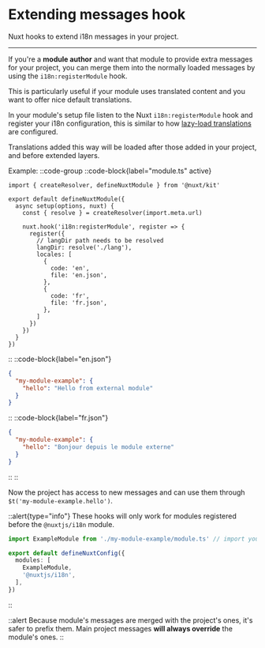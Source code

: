 # Extending messages hook

Nuxt hooks to extend i18n messages in your project.

---

If you're a **module author** and want that module to provide extra messages for your project, you can merge them into the normally loaded messages by using the `i18n:registerModule` hook.

This is particularly useful if your module uses translated content and you want to offer nice default translations.

In your module's setup file listen to the Nuxt `i18n:registerModule` hook and 
register your i18n configuration, this is similar to how [lazy-load translations](./lazy-load-translations) are configured.

Translations added this way will be loaded after those added in your project, and before extended layers.

Example:
::code-group
  ::code-block{label="module.ts" active}
  ```ts{}[my-module-example/module.ts]
  import { createResolver, defineNuxtModule } from '@nuxt/kit'

  export default defineNuxtModule({
    async setup(options, nuxt) {
      const { resolve } = createResolver(import.meta.url)

      nuxt.hook('i18n:registerModule', register => {
        register({
          // langDir path needs to be resolved
          langDir: resolve('./lang'),
          locales: [
            {
              code: 'en',
              file: 'en.json',
            },
            {
              code: 'fr',
              file: 'fr.json',
            },
          ]
        })
      })
    }
  })
  ```
  ::
  ::code-block{label="en.json"}
  ```json
  {
    "my-module-example": {
      "hello": "Hello from external module"
    }
  }
  ```
  ::
  ::code-block{label="fr.json"}
  ```json
  {
    "my-module-example": {
      "hello": "Bonjour depuis le module externe"
    }
  }
  ```
  ::
::

Now the project has access to new messages and can use them through `$t('my-module-example.hello')`.

::alert{type="info"}
These hooks will only work for modules registered before the `@nuxtjs/i18n` module.

```ts {}[nuxt.config.ts]
import ExampleModule from './my-module-example/module.ts' // import your custom module

export default defineNuxtConfig({
  modules: [
    ExampleModule,
    '@nuxtjs/i18n',
  ],
})
```
::

::alert
Because module's messages are merged with the project's ones, it's safer to prefix them. Main project messages **will always override** the module's ones.
::
